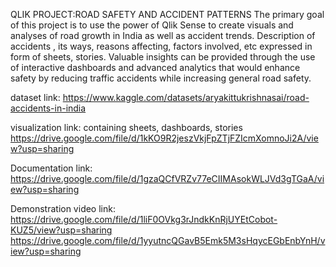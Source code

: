 QLIK PROJECT:ROAD SAFETY AND ACCIDENT PATTERNS
The primary goal of this project is to use the power of Qlik Sense to create visuals
and analyses of road growth in India as well as accident trends. Description of accidents ,
its ways, reasons affecting, factors involved, etc expressed in form of sheets, stories. 
Valuable insights can be provided through the use of interactive dashboards and advanced analytics
that would enhance safety by reducing traffic accidents while increasing general road safety.

dataset link:
                        https://www.kaggle.com/datasets/aryakittukrishnasai/road-accidents-in-india

visualization link:
containing sheets, dashboards, stories
                        https://drive.google.com/file/d/1kKO9R2jeszVkjFpZTjFZIcmXomnoJi2A/view?usp=sharing
                        
Documentation link:
                      https://drive.google.com/file/d/1gzaQCfVRZv77eCIIMAsokWLJVd3gTGaA/view?usp=sharing

Demonstration video link:
                     https://drive.google.com/file/d/1liF0OVkg3rJndkKnRjUYEtCobot-KUZ5/view?usp=sharing
                     https://drive.google.com/file/d/1yyutncQGavB5Emk5M3sHqycEGbEnbYnH/view?usp=sharing
                     
